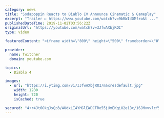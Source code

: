 ```yaml
---
category: news
title: "Sodapoppin Reacts to Diablo IV Announce Cinematic & Gameplay"
excerpt: "Trailer ▻ https://www.youtube.com/watch?v=9bRWIdOMfro&t ..."
publishedDateTime: 2019-11-02T03:56:22Z
originalUrl: "https://youtube.com/watch?v=3JfwAXbjROI"
type: video

featuredContent: "<iframe width=\"800\" height=\"500\" frameborder=\"0\" src=\"https://www.youtube.com/embed/3JfwAXbjROI\" allow=\"accelerometer; autoplay; encrypted-media; gyroscope; picture-in-picture\" allowfullscreen></iframe>"

provider:
  name: Twitcher
  domain: youtube.com

topics:
  - Diablo 4

images:
  - url: "https://i.ytimg.com/vi/3JfwAXbjROI/maxresdefault.jpg"
    width: 1280
    height: 720
    isCached: true

secured: "4+r4Jt6OkqJsQp3/AUdxLI4YMGlEWDCFRo55jUmEKqiU2e1Bc/16JMvvvlcf52xbtmnvxWZVJFaDD1A7nsHIuPdqkZAzXZgTrwaai60C5e7JRt6cb7GyvC0fmNXnBJhsQPIAxFRHzV6M9sVnuD6yluvfRCicfT53vXZ7pRbpEFa09rzZ+knTHPvBPr8s4FuOwiD4dJ28cLql0Pe7Es7fIJhQA70qnJ3Dunq1D4jNmUmstdhjt+lI5X8dXbhdhBVZt6XYnl+Xrw2cP88+vKyYH+i2cRbprz02qPoi2uojrKUNvxqubmx6SKekKhx1Uxe8OV1c31oz5a8bnpy/kIzmgpNpDdrq/hkCasl97lnt640sYcCr+YU3CdAd/o2ytImsHvV67809+geCYunDkuWBe0Kc6vjo+SEWLuEshaindwuXW4nmUVByjRN1qIi8GRNO;Rt9GBp61ylisMr0g3GRh/g=="
---
```


